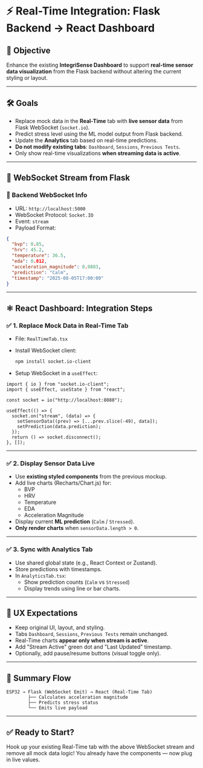 
# ⚡️ Real-Time Integration: Flask Backend → React Dashboard

## 🎯 Objective

Enhance the existing **IntegriSense Dashboard** to support **real-time sensor data visualization** from the Flask backend without altering the current styling or layout.

---

## 🛠️ Goals

- Replace mock data in the **Real-Time** tab with **live sensor data** from Flask WebSocket (`socket.io`).
- Predict stress level using the ML model output from Flask backend.
- Update the **Analytics** tab based on real-time predictions.
- **Do not modify existing tabs**: `Dashboard`, `Sessions`, `Previous Tests`.
- Only show real-time visualizations **when streaming data is active**.

---

## 📡 WebSocket Stream from Flask

### 🔌 Backend WebSocket Info

- URL: `http://localhost:5000`
- WebSocket Protocol: `Socket.IO`
- Event: `stream`
- Payload Format:

```json
{
  "bvp": 0.85,
  "hrv": 45.2,
  "temperature": 36.5,
  "eda": 0.012,
  "acceleration_magnitude": 0.9803,
  "prediction": "Calm",
  "timestamp": "2025-08-05T17:00:00"
}
```

---

## ⚛️ React Dashboard: Integration Steps

### ✅ 1. Replace Mock Data in Real-Time Tab

- File: `RealTimeTab.tsx`
- Install WebSocket client:
  ```bash
  npm install socket.io-client
  ```

- Setup WebSocket in a `useEffect`:

```tsx
import { io } from "socket.io-client";
import { useEffect, useState } from "react";

const socket = io("http://localhost:8080");

useEffect(() => {
  socket.on("stream", (data) => {
    setSensorData((prev) => [...prev.slice(-49), data]);
    setPrediction(data.prediction);
  });
  return () => socket.disconnect();
}, []);
```

---

### ✅ 2. Display Sensor Data Live

- Use **existing styled components** from the previous mockup.
- Add live charts (Recharts/Chart.js) for:
  - BVP
  - HRV
  - Temperature
  - EDA
  - Acceleration Magnitude
- Display current **ML prediction** (`Calm` / `Stressed`).
- **Only render charts** when `sensorData.length > 0`.

---

### ✅ 3. Sync with Analytics Tab

- Use shared global state (e.g., React Context or Zustand).
- Store predictions with timestamps.
- In `AnalyticsTab.tsx`:
  - Show prediction counts (`Calm` vs `Stressed`)
  - Display trends using line or bar charts.

---

## 🎨 UX Expectations

- Keep original UI, layout, and styling.
- Tabs `Dashboard`, `Sessions`, `Previous Tests` remain unchanged.
- Real-Time charts **appear only when stream is active**.
- Add "Stream Active" green dot and "Last Updated" timestamp.
- Optionally, add pause/resume buttons (visual toggle only).

---

## 🔄 Summary Flow

```
ESP32 → Flask (WebSocket Emit) → React (Real-Time Tab)
        ├── Calculates acceleration magnitude
        ├── Predicts stress status
        └── Emits live payload
```

---

## ✅ Ready to Start?

Hook up your existing Real-Time tab with the above WebSocket stream and remove all mock data logic! You already have the components — now plug in live values.


